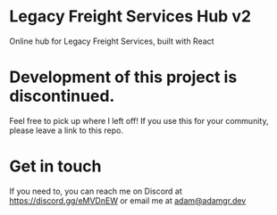 # Legacy Freight Services Hub v2
Online hub for Legacy Freight Services, built with React

# Development of this project is discontinued.
Feel free to pick up where I left off! If you use this for your community, please leave a link to this repo.

# Get in touch
If you need to, you can reach me on Discord at https://discord.gg/eMVDnEW or email me at adam@adamgr.dev
